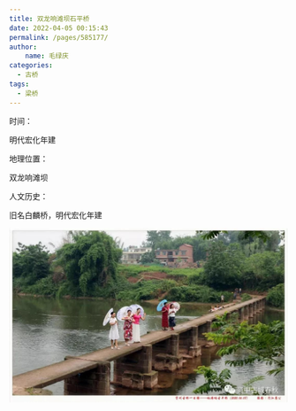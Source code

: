 ```yaml
---
title: 双龙响滩坝石平桥
date: 2022-04-05 00:15:43
permalink: /pages/585177/
author:
    name: 毛绿庆
categories:
  - 古桥
tags:
  - 梁桥 
---
```

时间：

明代宏化年建

地理位置：

双龙响滩坝

人文历史：

旧名白麟桥，明代宏化年建

![双龙响滩坝石平桥](/img/photo/40.jpg)
